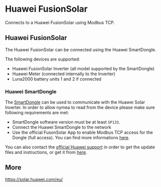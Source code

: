 # Huawei FusionSolar

Connects to a Huawei FusionSolar using Modbus TCP.

## Huawei FusionSolar

The Huawei FusionSolar can be connected using the Huawei SmartDongle.

The following devices are supported:

* Huawei FusionSolar Inverter (all model supported by the SmartDongle)
* Huawei Meter (connected internally to the Inverter)
* Luna2000 battery units 1 and 2 if connected

### Huawei SmartDongle

The [SmartDongle](https://solar.huawei.com/-/media/Solar/attachment/pdf/apac/datasheet/SmartDongle-WLAN-FE.pdf) can be used to communicate 
with the Huawei Solar Inverter. In order to allow nymea to read from the device please make sure following requirements are met:

* SmartDongle software version must be at least `SP133`.
* Connect the Huawei SmartDongle to the network
* Use the official FusonSolar App to enable Modbus TCP access for the Dongle (full access). You can find more informations [here](https://forum.huawei.com/enterprise/en/modbus-tcp-guide/thread/789585-100027?page=1#comments-area).

You can also contact the [official Huawei support](mailto:eu_inverter_support@huawei.com) in order to get the update files and instructions, or get it from [here](https://support.huawei.com/enterprise/en/digital-power/sdongle-pid-23826585/software).

## More
https://solar.huawei.com/eu/
